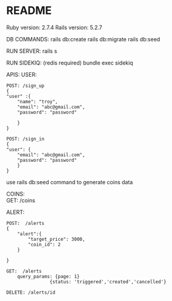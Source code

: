 # README

Ruby version: 2.7.4
Rails version: 5.2.7

DB COMMANDS:
rails db:create
rails db:migrate
rails db:seed

RUN SERVER:
rails s 


RUN SIDEKIQ: (redis required)
bundle exec sidekiq



APIS:
USER:

    POST: /sign_up
    {
	"user" :{		
		"name": "troy",
		"email": "abc@gmail.com",
		"password": "password"
		
	    }
    }

    POST: /sign_in
    {
	"user": {
		"email": "abc@gmail.com",
		"password": "password"
	    }
    }

use rails db:seed command to generate coins data 

COINS:     
     GET: /coins






ALERT:

    POST:  /alerts
    {
        "alert":{
            "target_price": 3000,
            "coin_id": 2
        }
        
    }

    GET:  /alerts
        query_params: {page: 1}
                    {status: 'triggered','created','cancelled'}

    DELETE: /alerts/id
